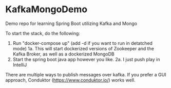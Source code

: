 # KafkaMongoDemo
Demo repo for learning Spring Boot utilizing Kafka and Mongo

To start the stack, do the following:

1. Run "docker-compose up" (add -d if you want to run in detatched mode)
    1a. This will start dockerized versions of Zookeeper and the Kafka Broker, as well as a dockerized MongoDB
2. Start the spring boot java app however you like.
   2a. I just push play in IntelliJ

There are multiple ways to publish messages over kafka. If you prefer a GUI approach, Conduktor (https://www.conduktor.io/) works well.